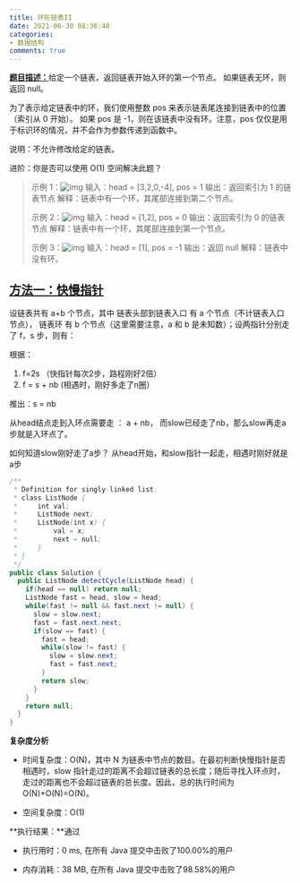```yaml
---
title: 环形链表II
date: 2021-06-30 08:36:48
categories:
- 数据结构
comments: true
---
```


[**题目描述：**](https://leetcode-cn.com/problems/linked-list-cycle-ii/)给定一个链表，返回链表开始入环的第一个节点。 如果链表无环，则返回 null。

<!-- more -->

为了表示给定链表中的环，我们使用整数 pos 来表示链表尾连接到链表中的位置（索引从 0 开始）。 如果 pos 是 -1，则在该链表中没有环。注意，pos 仅仅是用于标识环的情况，并不会作为参数传递到函数中。

说明：不允许修改给定的链表。

进阶：你是否可以使用 O(1) 空间解决此题？

> 示例 1：![img](https://assets.leetcode-cn.com/aliyun-lc-upload/uploads/2018/12/07/circularlinkedlist.png)
> 输入：head = [3,2,0,-4], pos = 1
> 输出：返回索引为 1 的链表节点
> 解释：链表中有一个环，其尾部连接到第二个节点。
>
> 示例 2：![img](https://assets.leetcode-cn.com/aliyun-lc-upload/uploads/2018/12/07/circularlinkedlist_test2.png)
> 输入：head = [1,2], pos = 0
> 输出：返回索引为 0 的链表节点
> 解释：链表中有一个环，其尾部连接到第一个节点。
>
> 示例 3：![img](https://assets.leetcode-cn.com/aliyun-lc-upload/uploads/2018/12/07/circularlinkedlist_test3.png)
> 输入：head = [1], pos = -1
> 输出：返回 null
> 解释：链表中没有环。



## [方法一：快慢指针](https://leetcode-cn.com/problems/linked-list-cycle-ii/solution/linked-list-cycle-ii-kuai-man-zhi-zhen-shuang-zhi-/)

设链表共有 a+b 个节点，其中 链表头部到链表入口 有 a 个节点（不计链表入口节点）， 链表环 有 b 个节点（这里需要注意，a 和 b 是未知数）；设两指针分别走了 f，s 步，则有：

根据：

1. f=2s （快指针每次2步，路程刚好2倍）
2. f = s + nb (相遇时，刚好多走了n圈）

推出：s = nb

从head结点走到入环点需要走 ： a + nb， 而slow已经走了nb，那么slow再走a步就是入环点了。

如何知道slow刚好走了a步？ 从head开始，和slow指针一起走，相遇时刚好就是a步

```java
/**
 * Definition for singly-linked list.
 * class ListNode {
 *     int val;
 *     ListNode next;
 *     ListNode(int x) {
 *         val = x;
 *         next = null;
 *     }
 * }
 */
public class Solution {
  public ListNode detectCycle(ListNode head) {
    if(head == null) return null;
    ListNode fast = head, slow = head;
    while(fast != null && fast.next != null) {
      slow = slow.next;
      fast = fast.next.next;
      if(slow == fast) {
        fast = head;
        while(slow != fast) {
          slow = slow.next;
          fast = fast.next;
        }
        return slow;
      }
    }
    return null;
  }
}
```

**复杂度分析**

- 时间复杂度：O(N)，其中 N 为链表中节点的数目。在最初判断快慢指针是否相遇时，slow 指针走过的距离不会超过链表的总长度；随后寻找入环点时，走过的距离也不会超过链表的总长度。因此，总的执行时间为 O(N)+O(N)=O(N)。

- 空间复杂度：O(1)

**执行结果：**通过

- 执行用时：0 ms, 在所有 Java 提交中击败了100.00%的用户

- 内存消耗：38 MB, 在所有 Java 提交中击败了98.58%的用户
